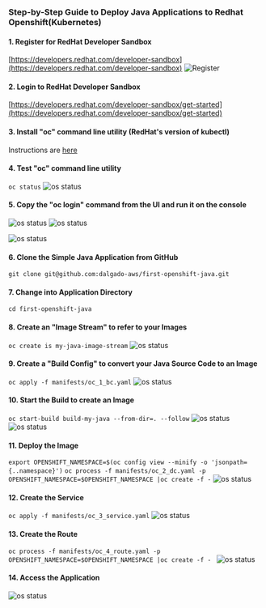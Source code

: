 ### Step-by-Step Guide to Deploy Java Applications to Redhat Openshift(Kubernetes)

#### 1. Register for RedHat Developer Sandbox
[https://developers.redhat.com/developer-sandbox](https://developers.redhat.com/developer-sandbox)
![Register](https://raw.githubusercontent.com/dalgado-aws/BlogPosts/master/img/openshift/01_get_started_with_redhat_developer_sandbox.png)

#### 2. Login to RedHat Developer Sandbox
[https://developers.redhat.com/developer-sandbox/get-started](https://developers.redhat.com/developer-sandbox/get-started)

#### 3. Install "oc" command line utility (RedHat's version of kubectl)
Instructions are [here](https://docs.openshift.com/container-platform/4.8/cli_reference/openshift_cli/getting-started-cli.html)

#### 4. Test "oc" command line utility
`oc status`
![os status](https://raw.githubusercontent.com/dalgado-aws/BlogPosts/master/img/openshift/02_oc_status.png)

#### 5. Copy the "oc  login" command from the UI and run it on the console
![os status](https://raw.githubusercontent.com/dalgado-aws/BlogPosts/master/img/openshift/03_copy_oc_login_command.png)
![os status](https://raw.githubusercontent.com/dalgado-aws/BlogPosts/master/img/openshift/04_copy_oc_login_command.png)

![os status](https://raw.githubusercontent.com/dalgado-aws/BlogPosts/master/img/openshift/05_copy_oc_login_command.png)

#### 6. Clone the Simple Java Application from GitHub
`git clone git@github.com:dalgado-aws/first-openshift-java.git`

#### 7. Change into Application Directory
`cd first-openshift-java`

#### 8. Create an "Image Stream" to refer to your Images
`oc create is my-java-image-stream`
![os status](https://raw.githubusercontent.com/dalgado-aws/BlogPosts/master/img/openshift/07_create_image_stream.png)

#### 9. Create a "Build Config" to convert your Java Source Code to an Image
`oc apply -f manifests/oc_1_bc.yaml`
![os status](https://raw.githubusercontent.com/dalgado-aws/BlogPosts/master/img/openshift/08_create_build_config.png)

#### 10. Start the Build to create an Image
`oc start-build build-my-java --from-dir=. --follow`
![os status](https://raw.githubusercontent.com/dalgado-aws/BlogPosts/master/img/openshift/09_start_build_config.png)
![os status](https://raw.githubusercontent.com/dalgado-aws/BlogPosts/master/img/openshift/10_start_build_config.png)

#### 11. Deploy the Image
`export OPENSHIFT_NAMESPACE=$(oc config view --minify -o 'jsonpath={..namespace}')`
`oc process -f manifests/oc_2_dc.yaml -p OPENSHIFT_NAMESPACE=$OPENSHIFT_NAMESPACE |oc create -f -`
![os status](https://raw.githubusercontent.com/dalgado-aws/BlogPosts/master/img/openshift/11_deploy_build.png)

#### 12. Create the Service
`oc apply -f manifests/oc_3_service.yaml`
![os status](https://raw.githubusercontent.com/dalgado-aws/BlogPosts/master/img/openshift/12_create_service.png)

#### 13. Create the Route
`oc process -f manifests/oc_4_route.yaml -p OPENSHIFT_NAMESPACE=$OPENSHIFT_NAMESPACE |oc create -f - `
![os status](https://raw.githubusercontent.com/dalgado-aws/BlogPosts/master/img/openshift/13_create_route.png)

#### 14. Access the Application
![os status](https://raw.githubusercontent.com/dalgado-aws/BlogPosts/master/img/openshift/14_access_route.png)
